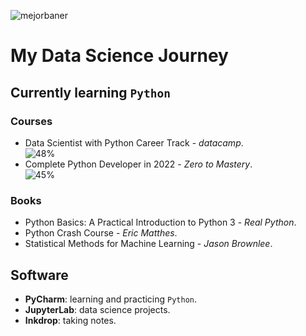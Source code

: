 ![mejorbaner](https://user-images.githubusercontent.com/106767807/171733402-2f997c5d-6137-41d4-9809-b92d11cbfc06.PNG)

# My Data Science Journey

## Currently learning `Python`

### Courses
* Data Scientist with Python Career Track - _datacamp_.  
![48%](https://progress-bar.dev/48) 
* Complete Python Developer in 2022 - _Zero to Mastery_.  
![45%](https://progress-bar.dev/45)

### Books
* Python Basics: A Practical Introduction to Python 3 - _Real Python_.
* Python Crash Course - _Eric Matthes_.
* Statistical Methods for Machine Learning - _Jason Brownlee_.

## Software
* **PyCharm**: learning and practicing `Python`.
* **JupyterLab**: data science projects.
* **Inkdrop**: taking notes.



